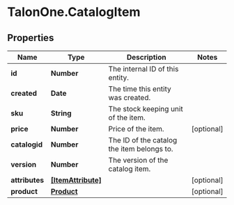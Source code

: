 # TalonOne.CatalogItem

## Properties

Name | Type | Description | Notes
------------ | ------------- | ------------- | -------------
**id** | **Number** | The internal ID of this entity. | 
**created** | **Date** | The time this entity was created. | 
**sku** | **String** | The stock keeping unit of the item. | 
**price** | **Number** | Price of the item. | [optional] 
**catalogid** | **Number** | The ID of the catalog the item belongs to. | 
**version** | **Number** | The version of the catalog item. | 
**attributes** | [**[ItemAttribute]**](ItemAttribute.md) |  | [optional] 
**product** | [**Product**](Product.md) |  | [optional] 



